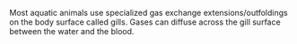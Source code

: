 Most aquatic animals use specialized gas exchange extensions/outfoldings on the body
surface called gills. Gases can diffuse across the gill surface between the water and the
blood.